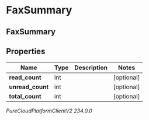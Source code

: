 # FaxSummary

## FaxSummary

## Properties

|Name | Type | Description | Notes|
|------------ | ------------- | ------------- | -------------|
| **read_count** | int |  | [optional] |
| **unread_count** | int |  | [optional] |
| **total_count** | int |  | [optional] |



_PureCloudPlatformClientV2 234.0.0_
